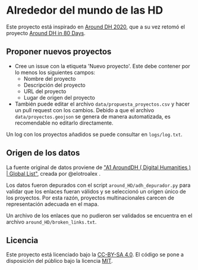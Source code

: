 # Alrededor del mundo de las HD

Este proyecto está inspirado en  [Around DH 2020](https://arounddh.org/), que a su vez retomó el proyecto [Around DH in 80 Days](http://arounddh.elotroalex.com/).

## Proponer nuevos proyectos

* Cree un issue con la etiqueta 'Nuevo proyecto'. Este debe contener por lo menos los siguientes campos: 
  * Nombre del proyecto
  * Descripción del proyecto
  * URL del proyecto
  * Lugar de origen del proyecto
* También puede editar el archivo `data/propuesta_proyectos.csv` y hacer un pull request con los cambios. Debido a que el archivo `data/proyectos.geojson` se genera de manera automatizada, es recomendable no editarlo directamente.

Un log con los proyectos añadidos se puede consultar en `logs/log.txt`.

## Origen de los datos

La fuente original de datos proviene de ["A1 AroundDH ( Digital Humanities ) | Global List"](https://docs.google.com/spreadsheets/d/1_PNv9Jlw_QlUh6SeYJrGYFucoRzlZAfLf7OouWu-qe4/edit?usp=sharing), creada por @elotroalex .

Los datos fueron depurados con el script `around_HD/adh_depurador.py` para validar que los enlaces fueran válidos y se seleccionó un origen único de los proyectos. Por esta razón, proyectos multinacionales carecen de representación adecuada en el mapa.

Un archivo de los enlaces que no pudieron ser validados se encuentra en el archivo `around_HD/broken_links.txt`.

## Licencia

Este proyecto está licenciado bajo la [CC-BY-SA 4.0](https://creativecommons.org/licenses/by-sa/4.0/).
El código se pone a disposición del público bajo la licencia [MIT](https://opensource.org/licenses/MIT).
